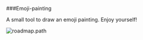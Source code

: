 ###Emoji-painting

A small tool to draw an emoji painting. Enjoy yourself!

![roadmap.path](https://raw.githubusercontent.com/fwon/blog/master/assets/emoji-painting.png)